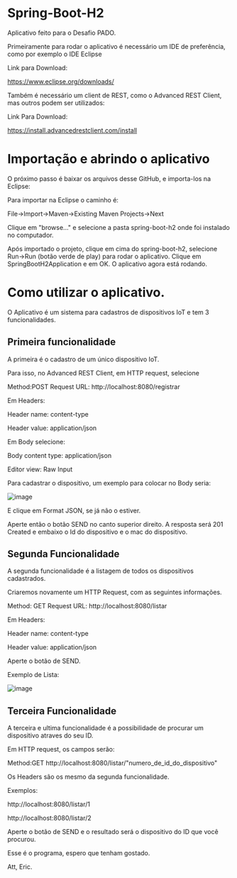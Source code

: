 # Spring-Boot-H2
Aplicativo feito para o Desafio PADO.

Primeiramente para rodar o aplicativo é necessário um IDE de preferência, como por exemplo o IDE Eclipse

Link para Download:

https://www.eclipse.org/downloads/

Também é necessário um client de REST, como o Advanced REST Client, mas outros podem ser utilizados:

Link Para Download:

https://install.advancedrestclient.com/install

# Importação e abrindo o aplicativo

O próximo passo é baixar os arquivos desse GitHub, e importa-los na Eclipse:

Para importar na Eclipse o caminho é:

File->Import->Maven->Existing Maven Projects->Next

Clique em "browse..." e selecione a pasta spring-boot-h2 onde foi instalado no computador.

Após importado o projeto, clique em cima do spring-boot-h2, selecione Run->Run (botão verde de play) para rodar o aplicativo. Clique em SpringBootH2Application e em OK. O aplicativo agora está rodando.

# Como utilizar o aplicativo.

O Aplicativo é um sistema para cadastros de dispositivos IoT e tem 3 funcionalidades.

## Primeira funcionalidade

A primeira é o cadastro de um único dispositivo IoT.

Para isso, no Advanced REST Client, em HTTP request, selecione

Method:POST
Request URL: http://localhost:8080/registrar

Em Headers:

Header name: content-type

Header value: application/json

Em Body selecione:

Body content type: application/json

Editor view: Raw Input

Para cadastrar o dispositivo, um exemplo para colocar no Body seria:

![image](https://user-images.githubusercontent.com/94720397/142698296-6b32e58f-0abd-427d-a0fd-75364bada2e7.png)

E clique em Format JSON, se já não o estiver.

Aperte então o botão SEND no canto superior direito. 
A resposta será 201 Created e embaixo o Id do dispositivo e o mac do dispositivo.

## Segunda Funcionalidade

A segunda funcionalidade é a listagem de todos os dispositivos cadastrados.

Criaremos novamente um HTTP Request, com as seguintes informações.

Method: GET
Request URL: http://localhost:8080/listar

Em Headers:

Header name: content-type

Header value: application/json

Aperte o botão de SEND.

Exemplo de Lista:

![image](https://user-images.githubusercontent.com/94720397/142698245-5e6157ea-d875-493d-a729-21d2751f3ea4.png)

## Terceira Funcionalidade

A terceira e ultima funcionalidade é a possibilidade de procurar um dispositivo atraves do seu ID.

Em HTTP request, os campos serão:

Method:GET
http://localhost:8080/listar/"numero_de_id_do_dispositivo"

Os Headers são os mesmo da segunda funcionalidade.

Exemplos:

http://localhost:8080/listar/1

http://localhost:8080/listar/2

Aperte o botão de SEND e o resultado será o dispositivo do ID que você procurou.

Esse é o programa, espero que tenham gostado.

Att, Eric.
